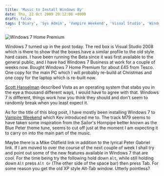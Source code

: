 ```yaml
---
title: 'Music to Install Windows By'
date: Thu, 22 Oct 2009 20:12:06 +0000
draft: false
tags: ['Diary', 'Sys Admin', 'Vampire Weekend', 'Visual Studio', 'Windows 7']
---
```


![Windows 7 Home Premium](/uploads/2009/10/Windows7HomePremium-268x300.jpg "Windows 7 Home Premium")

Windows 7 turned up in the post today. The red box is Visual Studio 2008 which is there to show that the boxes have a similar profile to the old style hard cases. I have been running the Beta since it was first available to the general public, and I have had Windows 7 Business at work for a couple of weeks now. Bought Windows 7 Home Premium for about £45 from Tesco. One copy for the main PC which I will probably re-build at Christmas and one copy for the laptop which is re-built now.

[Scott Hanselman](http://www.hanselman.com/blog/) described Vista as an operating system that stabs you in the eye a thousand different ways, I would have to agree with that. Windows 7 is different, things work how you think they should and don't seem to randomly break when you least expect it.

As for the title of this blog post, I have mostly been installing Windows 7 to [Vampire Weekend](http://open.spotify.com/album/6Jhr0EbCw2ue3V50dQYeYg) which Kev introduced me to. The track M79 seems to have taken some inspiration from the Sailor's Hornpipe better known as the Blue Peter theme tune, seems to cut off just at the moment I am expecting it to carry on into the main part of the music.

Maybe there is a Mike Oldfield link in addition to the lyrical Peter Gabriel link. If I am moved to over the course of the next couple of week I shall try and point out some of the new features available in Windows 7 that are cool. For the time being try the following hold down `Alt`, while still holding down `Alt` press `Alt Gr` (The other side of the space bar) then press Tab. For some reason you get the old XP style Alt-Tab window. Utterly pointless?